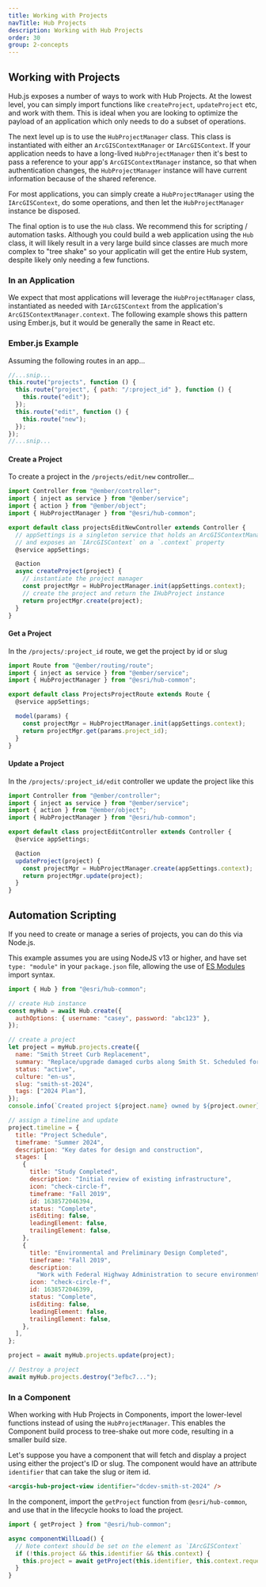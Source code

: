 ```yaml
---
title: Working with Projects
navTitle: Hub Projects
description: Working with Hub Projects
order: 30
group: 2-concepts
---
```


## Working with Projects

Hub.js exposes a number of ways to work with Hub Projects. At the lowest level, you can simply import functions like `createProject`, `updateProject` etc, and work with them. This is ideal when you are looking to optimize the payload of an application which only needs to do a subset of operations.

The next level up is to use the `HubProjectManager` class. This class is instantiated with either an `ArcGISContextManager` or `IArcGISContext`. If your application needs to have a long-lived `HubProjectManager` then it's best to pass a reference to your app's `ArcGISContextManager` instance, so that when authentication changes, the `HubProjectManager` instance will have current information because of the shared reference.

For most applications, you can simply create a `HubProjectManager` using the `IArcGISContext`, do some operations, and then let the `HubProjectManager` instance be disposed.

The final option is to use the `Hub` class. We recommend this for scripting / automation tasks. Although you could build a web application using the `Hub` class, it will likely result in a very large build since classes are much more complex to "tree shake" so your applicatin will get the entire Hub system, despite likely only needing a few functions.

### In an Application

We expect that most applications will leverage the `HubProjectManager` class, instantiated as needed with `IArcGISContext` from the application's `ArcGISContextManager.context`. The following example shows this pattern using Ember.js, but it would be generally the same in React etc.

### Ember.js Example

Assuming the following routes in an app...

```js
//...snip...
this.route("projects", function () {
  this.route("project", { path: "/:project_id" }, function () {
    this.route("edit");
  });
  this.route("edit", function () {
    this.route("new");
  });
});
//...snip...
```

#### Create a Project

To create a project in the `/projects/edit/new` controller...

```js
import Controller from "@ember/controller";
import { inject as service } from "@ember/service";
import { action } from "@ember/object";
import { HubProjectManager } from "@esri/hub-common";

export default class projectsEditNewController extends Controller {
  // appSettings is a singleton service that holds an ArcGISContextManager instance
  // and exposes an `IArcGISContext` on a `.context` property
  @service appSettings;

  @action
  async createProject(project) {
    // instantiate the project manager
    const projectMgr = HubProjectManager.init(appSettings.context);
    // create the project and return the IHubProject instance
    return projectMgr.create(project);
  }
}
```

#### Get a Project

In the `/projects/:project_id` route, we get the project by id or slug

```js
import Route from "@ember/routing/route";
import { inject as service } from "@ember/service";
import { HubProjectManager } from "@esri/hub-common";

export default class ProjectsProjectRoute extends Route {
  @service appSettings;

  model(params) {
    const projectMgr = HubProjectManager.init(appSettings.context);
    return projectMgr.get(params.project_id);
  }
}
```

#### Update a Project

In the `/projects/:project_id/edit` controller we update the project like this

```js
import Controller from "@ember/controller";
import { inject as service } from "@ember/service";
import { action } from "@ember/object";
import { HubProjectManager } from "@esri/hub-common";

export default class projectEditController extends Controller {
  @service appSettings;

  @action
  updateProject(project) {
    const projectMgr = HubProjectManager.create(appSettings.context);
    return projectMgr.update(project);
  }
}
```

## Automation Scripting

If you need to create or manage a series of projects, you can do this via Node.js.

This example assumes you are using NodeJS v13 or higher, and have set `type: "module"` in your `package.json` file, allowing the use of [ES Modules](https://nodejs.org/docs/latest-v12.x/api/packages.html#packages_determining_module_system) import syntax.

```js
import { Hub } from "@esri/hub-common";

// create Hub instance
const myHub = await Hub.create({
  authOptions: { username: "casey", password: "abc123" },
});

// create a project
let project = myHub.projects.create({
  name: "Smith Street Curb Replacement",
  summary: "Replace/upgrade damaged curbs along Smith St. Scheduled for 2024",
  status: "active",
  culture: "en-us",
  slug: "smith-st-2024",
  tags: ["2024 Plan"],
});
console.info(`Created project ${project.name} owned by ${project.owner}`);

// assign a timeline and update
project.timeline = {
  title: "Project Schedule",
  timeframe: "Summer 2024",
  description: "Key dates for design and construction",
  stages: [
    {
      title: "Study Completed",
      description: "Initial review of existing infrastructure",
      icon: "check-circle-f",
      timeframe: "Fall 2019",
      id: 1638572046394,
      status: "Complete",
      isEditing: false,
      leadingElement: false,
      trailingElement: false,
    },
    {
      title: "Environmental and Preliminary Design Completed",
      timeframe: "Fall 2019",
      description:
        "Work with Federal Highway Administration to secure environmental approval of designs",
      icon: "check-circle-f",
      id: 1638572046399,
      status: "Complete",
      isEditing: false,
      leadingElement: false,
      trailingElement: false,
    },
  ],
};

project = await myHub.projects.update(project);

// Destroy a project
await myHub.projects.destroy("3efbc7...");
```

### In a Component

When working with Hub Projects in Components, import the lower-level functions instead of using the `HubProjectManager`. This enables the Component build process to tree-shake out more code, resulting in a smaller build size.

Let's suppose you have a component that will fetch and display a project using either
the project's ID or slug. The component would have an attribute `identifier` that can take the slug or item id.

```html
<arcgis-hub-project-view identifier="dcdev-smith-st-2024" />
```

In the component, import the `getProject` function from `@esri/hub-common`, and use that in the lifecycle hooks to load the project.

```ts
import { getProject } from "@esri/hub-common";

async componentWillLoad() {
  // Note context should be set on the element as `IArcGISContext`
  if (!this.project && this.identifier && this.context) {
    this.project = await getProject(this.identifier, this.context.requestOptions);
  }
}
```
